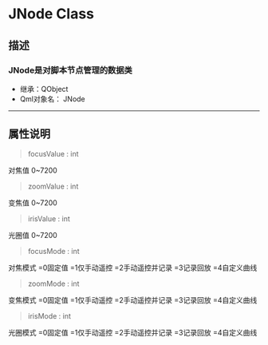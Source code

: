 # **JNode Class**

## 描述

### JNode是对脚本节点管理的数据类

* 继承：QObject
* Qml对象名： JNode
  
---

## 属性说明

> focusValue : int

对焦值 0~7200

> zoomValue : int

变焦值 0~7200

> irisValue : int

光圈值 0~7200

> focusMode : int

对焦模式 =0固定值 =1仅手动遥控 =2手动遥控并记录 =3记录回放 =4自定义曲线

> zoomMode : int

变焦模式 =0固定值 =1仅手动遥控 =2手动遥控并记录 =3记录回放 =4自定义曲线

> irisMode : int

光圈模式 =0固定值 =1仅手动遥控 =2手动遥控并记录 =3记录回放 =4自定义曲线
